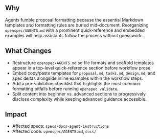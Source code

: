 ## Why
Agents fumble proposal formatting because the essential Markdown templates and formatting rules are buried mid-document. Reorganizing `openspec/AGENTS.md` with a prominent quick-reference and embedded examples will help assistants follow the process without guesswork.

## What Changes
- Restructure `openspec/AGENTS.md` so file formats and scaffold templates appear in a top-level quick-reference section before workflow prose.
- Embed copy/paste templates for `proposal.md`, `tasks.md`, `design.md`, and spec deltas alongside inline examples within the workflow steps.
- Add a pre-validation checklist that highlights the most common formatting pitfalls before running `openspec validate`.
- Split content into beginner vs. advanced sections to progressively disclose complexity while keeping advanced guidance accessible.

## Impact
- Affected specs: `specs/docs-agent-instructions`
- Affected code: `openspec/AGENTS.md`, `docs/`
